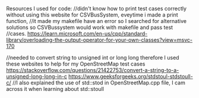 Resources I used for code:
//didn't know how to print test cases correctly without using this website for CSVBusSystem, eveytime i made a print function,
//it made my makefile have an error so I searched for alternative solutions so CSVBussystem would work with makefile and pass test  
//cases.
https://learn.microsoft.com/en-us/cpp/standard-library/overloading-the-output-operator-for-your-own-classes?view=msvc-170

//needed to convert string to unsigned int or long long therefore I used these websites to help for my OpenStreetMap test cases
https://stackoverflow.com/questions/21422753/convert-a-string-to-a-unsigned-long-long-in-c
https://www.geeksforgeeks.org/stdstoul-stdstoull-c/
//I also explained the use of std::stod in OpenStreetMap.cpp file, I cam across it when learning about std::stoull



